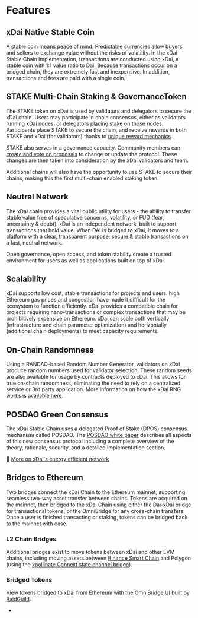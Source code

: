 # Features

## xDai Native Stable Coin <a id="xdai-native-stable-coin"></a>

A stable coin means peace of mind. Predictable currencies allow buyers and sellers to exchange value without the risks of volatility. In the xDai Stable Chain implementation, transactions are conducted using xDai, a stable coin with 1:1 value ratio to Dai. Because transactions occur on a bridged chain, they are extremely fast and inexpensive. In addition, transactions and fees are paid with a single coin.

## STAKE Multi-Chain Staking & GovernanceToken <a id="stake-multi-chain-staking-and-governancetoken"></a>

The STAKE token on xDai is used by validators and delegators to secure the xDai chain. Users may participate in chain consensus, either as validators running xDai nodes, or delegators placing stake on those nodes. Participants place STAKE to secure the chain, and receive rewards in both STAKE and xDai \(for validators\) thanks to [unique reward mechanics](https://www.xdaichain.com/for-stakers/stake-token/stake-reward-mechanics).

STAKE also serves in a governance capacity. Community members can [create and vote on proposals](https://www.xdaichain.com/for-users/governance/stake-weighted-voting) to change or update the protocol. These changes are then taken into consideration by the xDai validators and team.

Additional chains will also have the opportunity to use STAKE to secure their chains, making this the first multi-chain enabled staking token.

## Neutral Network <a id="neutral-network"></a>

The xDai chain provides a vital public utility for users - the ability to transfer stable value free of speculative concerns, volatility, or FUD \(fear, uncertainty & doubt\). xDai is an independent network, built to support transactions that hold value. When DAI is bridged to xDai, it moves to a platform with a clear, transparent purpose; secure & stable transactions on a fast, neutral network.

Open governance, open access, and token stability create a trusted environment for users as well as applications built on top of xDai.

## Scalability <a id="scalability"></a>

xDai supports low cost, stable transactions for projects and users. high Ethereum gas prices and congestion have made it difficult for the ecosystem to function efficiently. xDai provides a compatible chain for projects requiring nano-transactions or complex transactions that may be prohibitively expensive on Ethereum. xDai can scale both vertically \(infrastructure and chain parameter optimization\) and horizontally \(additional chain deployments\) to meet capacity requirements.

## On-Chain Randomness <a id="on-chain-randomness"></a>

Using a RANDAO-based Random Number Generator, validators on xDai produce random numbers used for validator selection. These random seeds are also available for usage by contracts deployed to xDai. This allows for true on-chain randomness, eliminating the need to rely on a centralized service or 3rd party application. More information on how the xDai RNG works is [available here](../for-developers/on-chain-random-numbers.md).

## POSDAO Green Consensus <a id="posdao-green-consensus"></a>

The xDai Stable Chain uses a delegated Proof of Stake \(DPOS\) consensus mechanism called POSDAO. The [POSDAO white paper](https://www.xdaichain.com/for-validators/posdao-whitepaper) describes all aspects of this new consensus protocol including a complete overview of the theory, rationale, security, and a detailed implementation section.

​📗​ [More on xDai's energy efficient network](https://www.xdaichain.com/about-xdai/news-and-information/xdai-energy-efficiency)​

## Bridges to Ethereum <a id="bridges-to-ethereum"></a>

Two bridges connect the xDai Chain to the Ethereum mainnet, supporting seamless two-way asset transfer between chains. Tokens are acquired on the mainnet, then bridged to the xDai Chain using either the Dai-xDai bridge for transactional tokens, or the OmniBridge for any cross-chain transfers. Once a user is finished transacting or staking, tokens can be bridged back to the mainnet with ease.

### L2 Chain Bridges <a id="l2-chain-bridges"></a>

Additional bridges exist to move tokens between xDai and other EVM chains, including moving assets between [Binance Smart Chain](https://bsc-to-xdai-omnibridge.web.app/) and Polygon \(using the [xpollinate Connext state channel bridge](https://www.xpollinate.io/)\).

### Bridged Tokens <a id="bridged-tokens"></a>

View tokens bridged to xDai from Ethereum with the [OmniBridge UI](https://xdai-omnibridge.web.app/) built by [RaidGuild](https://raidguild.org/).

* 
